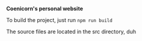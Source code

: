 **Coenicorn's personal website**

To build the project, just run 
```npm run build```

The source files are located in the src directory, duh